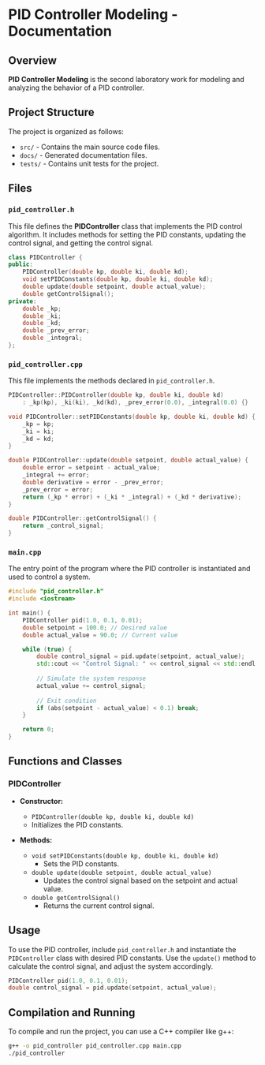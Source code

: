 # PID Controller Modeling - Documentation

## Overview

**PID Controller Modeling** is the second laboratory work for modeling and analyzing the behavior of a PID controller.

## Project Structure

The project is organized as follows:

- `src/` - Contains the main source code files.
- `docs/` - Generated documentation files.
- `tests/` - Contains unit tests for the project.

## Files

### `pid_controller.h`

This file defines the **PIDController** class that implements the PID control algorithm. It includes methods for setting the PID constants, updating the control signal, and getting the control signal.

```cpp
class PIDController {
public:
    PIDController(double kp, double ki, double kd);
    void setPIDConstants(double kp, double ki, double kd);
    double update(double setpoint, double actual_value);
    double getControlSignal();
private:
    double _kp;
    double _ki;
    double _kd;
    double _prev_error;
    double _integral;
};
```

### `pid_controller.cpp`

This file implements the methods declared in `pid_controller.h`.

```cpp
PIDController::PIDController(double kp, double ki, double kd)
    : _kp(kp), _ki(ki), _kd(kd), _prev_error(0.0), _integral(0.0) {}

void PIDController::setPIDConstants(double kp, double ki, double kd) {
    _kp = kp;
    _ki = ki;
    _kd = kd;
}

double PIDController::update(double setpoint, double actual_value) {
    double error = setpoint - actual_value;
    _integral += error;
    double derivative = error - _prev_error;
    _prev_error = error;
    return (_kp * error) + (_ki * _integral) + (_kd * derivative);
}

double PIDController::getControlSignal() {
    return _control_signal;
}
```

### `main.cpp`

The entry point of the program where the PID controller is instantiated and used to control a system.

```cpp
#include "pid_controller.h"
#include <iostream>

int main() {
    PIDController pid(1.0, 0.1, 0.01);
    double setpoint = 100.0; // Desired value
    double actual_value = 90.0; // Current value

    while (true) {
        double control_signal = pid.update(setpoint, actual_value);
        std::cout << "Control Signal: " << control_signal << std::endl;
        
        // Simulate the system response
        actual_value += control_signal;
        
        // Exit condition
        if (abs(setpoint - actual_value) < 0.1) break;
    }

    return 0;
}
```

## Functions and Classes

### **PIDController**

- **Constructor:**
    - `PIDController(double kp, double ki, double kd)`
    - Initializes the PID constants.

- **Methods:**
    - `void setPIDConstants(double kp, double ki, double kd)`
        - Sets the PID constants.
    - `double update(double setpoint, double actual_value)`
        - Updates the control signal based on the setpoint and actual value.
    - `double getControlSignal()`
        - Returns the current control signal.

## Usage

To use the PID controller, include `pid_controller.h` and instantiate the `PIDController` class with desired PID constants. Use the `update()` method to calculate the control signal, and adjust the system accordingly.

```cpp
PIDController pid(1.0, 0.1, 0.01);
double control_signal = pid.update(setpoint, actual_value);
```

## Compilation and Running

To compile and run the project, you can use a C++ compiler like g++:

```bash
g++ -o pid_controller pid_controller.cpp main.cpp
./pid_controller
```


